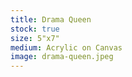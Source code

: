 ```yaml
---
title: Drama Queen
stock: true
size: 5"x7"
medium: Acrylic on Canvas
image: drama-queen.jpeg
---
```

